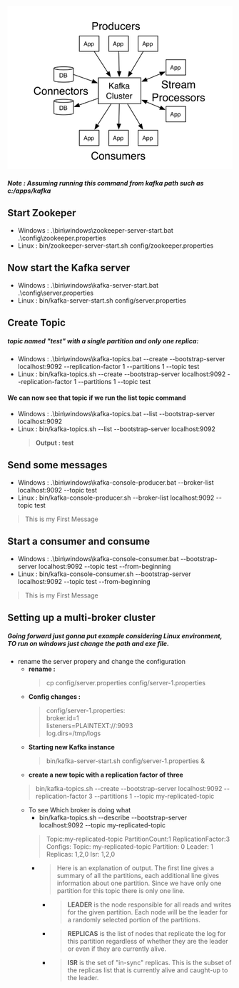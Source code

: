![Screenshot](../../../../../img/Consumer.PNG)



##### Note : Assuming running this command from kafka path such as **c:/apps/kafka**
## Start Zookeper 
  - Windows : .\bin\windows\zookeeper-server-start.bat .\config\zookeeper.properties
  - Linux : bin/zookeeper-server-start.sh config/zookeeper.properties

## Now start the Kafka server
  - Windows : .\bin\windows\kafka-server-start.bat .\config\server.properties
  - Linux : bin/kafka-server-start.sh config/server.properties
  
## Create Topic
##### topic named "test" with a single partition and only one replica:

- Windows : .\bin\windows\kafka-topics.bat --create --bootstrap-server localhost:9092 --replication-factor 1 --partitions 1 --topic test
- Linux : bin/kafka-topics.sh --create --bootstrap-server localhost:9092 --replication-factor 1 --partitions 1 --topic test

#### We can now see that topic if we run the list topic command
  - Windows : .\bin\windows\kafka-topics.bat --list --bootstrap-server localhost:9092
  - Linux : bin/kafka-topics.sh --list --bootstrap-server localhost:9092
    > **Output : test**
 
 ## Send some messages
 - Windows : .\bin\windows\kafka-console-producer.bat --broker-list localhost:9092 --topic test
 - Linux : bin/kafka-console-producer.sh --broker-list localhost:9092 --topic test 
 > This is my First Message
 
 ## Start a consumer and consume
 - Windows : .\bin\windows\kafka-console-consumer.bat --bootstrap-server localhost:9092 --topic test --from-beginning
 - Linux : bin/kafka-console-consumer.sh --bootstrap-server localhost:9092 --topic test --from-beginning
 > This is my First Message
 
 ## Setting up a multi-broker cluster
 ##### Going forward just gonna put example considering Linux environment, TO run on windows just change the path and exe file.
 - rename the server propery and change the configuration 
   - **rename :** 
     > cp config/server.properties config/server-1.properties
   - **Config changes :**
     > config/server-1.properties: \
       broker.id=1 \
       listeners=PLAINTEXT://:9093 \
       log.dirs=/tmp/logs
   - **Starting new Kafka instance**
     > bin/kafka-server-start.sh config/server-1.properties &
   - **create a new topic with a replication factor of three**
    > bin/kafka-topics.sh --create --bootstrap-server localhost:9092 --replication-factor 3 --partitions 1 --topic my-replicated-topic
   - To see Which broker is doing what 
     - bin/kafka-topics.sh --describe --bootstrap-server localhost:9092 --topic my-replicated-topic
     > Topic:my-replicated-topic   PartitionCount:1    ReplicationFactor:3 Configs:
      Topic: my-replicated-topic  Partition: 0    Leader: 1   Replicas: 1,2,0 Isr: 1,2,0
      -  > Here is an explanation of output. The first line gives a summary of all the partitions, each additional line gives information               about one partition. Since we have only one partition for this topic there is only one line.
           - > **LEADER** is the node responsible for all reads and writes for the given partition. Each node will be the leader for a                      randomly selected portion of the partitions.
           - > **REPLICAS** is the list of nodes that replicate the log for this partition regardless of whether they are the leader or even                if they are currently alive.
           - > **ISR** is the set of "in-sync" replicas. This is the subset of the replicas list that is currently alive and caught-up to                   the leader.
    
